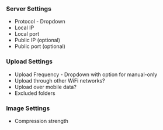 ### Server Settings
- Protocol - Dropdown
- Local IP
- Local port
- Public IP (optional)
- Public port (optional)

### Upload Settings
- Upload Frequency - Dropdown with option for manual-only
- Upload through other WiFi networks?
- Upload over mobile data?
- Excluded folders

### Image Settings
- Compression strength